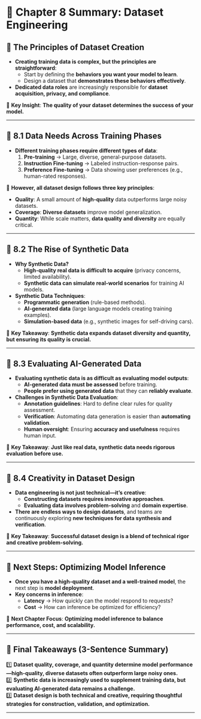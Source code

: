 # 📌 Chapter 8 Summary: Dataset Engineering

## **📌 The Principles of Dataset Creation**
- **Creating training data is complex, but the principles are straightforward**:
  - Start by defining the **behaviors you want your model to learn**.
  - Design a dataset that **demonstrates these behaviors effectively**.
- **Dedicated data roles** are increasingly responsible for **dataset acquisition, privacy, and compliance**.

📌 **Key Insight**: **The quality of your dataset determines the success of your model.**

---

## **📌 8.1 Data Needs Across Training Phases**
- **Different training phases require different types of data**:
  1. **Pre-training** → Large, diverse, general-purpose datasets.
  2. **Instruction Fine-tuning** → Labeled instruction-response pairs.
  3. **Preference Fine-tuning** → Data showing user preferences (e.g., human-rated responses).

📌 **However, all dataset design follows three key principles**:
- **Quality**: A small amount of **high-quality** data outperforms large noisy datasets.
- **Coverage**: **Diverse datasets** improve model generalization.
- **Quantity**: While scale matters, **data quality and diversity** are equally critical.

---

## **📌 8.2 The Rise of Synthetic Data**
- **Why Synthetic Data?**
  - **High-quality real data is difficult to acquire** (privacy concerns, limited availability).
  - **Synthetic data can simulate real-world scenarios** for training AI models.
- **Synthetic Data Techniques**:
  - **Programmatic generation** (rule-based methods).
  - **AI-generated data** (large language models creating training examples).
  - **Simulation-based data** (e.g., synthetic images for self-driving cars).

📌 **Key Takeaway**: **Synthetic data expands dataset diversity and quantity, but ensuring its quality is crucial.**

---

## **📌 8.3 Evaluating AI-Generated Data**
- **Evaluating synthetic data is as difficult as evaluating model outputs**:
  - **AI-generated data must be assessed** before training.
  - **People prefer using generated data** that they can **reliably evaluate**.
- **Challenges in Synthetic Data Evaluation**:
  - **Annotation guidelines**: Hard to define clear rules for quality assessment.
  - **Verification**: Automating data generation is easier than **automating validation**.
  - **Human oversight**: Ensuring **accuracy and usefulness** requires human input.

📌 **Key Takeaway**: **Just like real data, synthetic data needs rigorous evaluation before use.**

---

## **📌 8.4 Creativity in Dataset Design**
- **Data engineering is not just technical—it’s creative**:
  - **Constructing datasets requires innovative approaches**.
  - **Evaluating data involves problem-solving** and **domain expertise**.
- **There are endless ways to design datasets**, and teams are continuously exploring **new techniques for data synthesis and verification**.

📌 **Key Takeaway**: **Successful dataset design is a blend of technical rigor and creative problem-solving.**

---

## **📌 Next Steps: Optimizing Model Inference**
- **Once you have a high-quality dataset and a well-trained model**, the next step is **model deployment**.
- **Key concerns in inference**:
  - **Latency** → How quickly can the model respond to requests?
  - **Cost** → How can inference be optimized for efficiency?

📌 **Next Chapter Focus**: **Optimizing model inference to balance performance, cost, and scalability.**

---

## **📌 Final Takeaways (3-Sentence Summary)**
1️⃣ **Dataset quality, coverage, and quantity determine model performance—high-quality, diverse datasets often outperform large noisy ones.**  
2️⃣ **Synthetic data is increasingly used to supplement training data, but evaluating AI-generated data remains a challenge.**  
3️⃣ **Dataset design is both technical and creative, requiring thoughtful strategies for construction, validation, and optimization.**  

---
